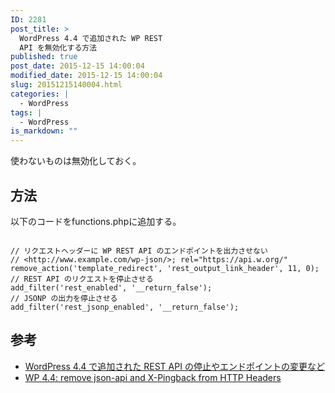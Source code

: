 ```yaml
---
ID: 2281
post_title: >
  WordPress 4.4 で追加された WP REST
  API を無効化する方法
published: true
post_date: 2015-12-15 14:00:04
modified_date: 2015-12-15 14:00:04
slug: 20151215140004.html
categories: |
  - WordPress
tags: |
  - WordPress
is_markdown: ""
---
```

使わないものは無効化しておく。
<!--more-->
<h2>方法</h2>
以下のコードをfunctions.phpに追加する。
<pre class="language-php"><code>
// リクエストヘッダーに WP REST API のエンドポイントを出力させない
// &lt;http://www.example.com/wp-json/&gt;; rel="https://api.w.org/"
remove_action('template_redirect', 'rest_output_link_header', 11, 0);
// REST API のリクエストを停止させる
add_filter('rest_enabled', '__return_false');
// JSONP の出力を停止させる
add_filter('rest_jsonp_enabled', '__return_false');</code></pre>

<h2>参考</h2>
<ul>
	<li><a href="http://qiita.com/kuck1u/items/c879271aa280da62c573">WordPress 4.4 で追加された REST API の停止やエンドポイントの変更など</a></li>
	<li><a href="https://wordpress.org/support/topic/wp-44-remove-json-api-and-x-pingback-from-http-headers">WP 4.4: remove json-api and X-Pingback from HTTP Headers</a></li>
</ul>